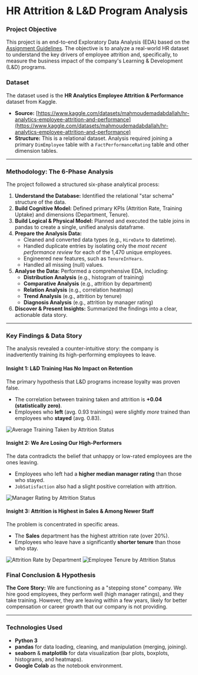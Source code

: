# HR Attrition & L&D Program Analysis

### Project Objective

This project is an end-to-end Exploratory Data Analysis (EDA) based on the [Assignment Guidelines](link-to-your-assignment-doc.docx). The objective is to analyze a real-world HR dataset to understand the key drivers of employee attrition and, specifically, to measure the business impact of the company's Learning & Development (L&D) programs.

### Dataset

The dataset used is the **HR Analytics Employee Attrition & Performance** dataset from Kaggle.
* **Source:** [https://www.kaggle.com/datasets/mahmoudemadabdallah/hr-analytics-employee-attrition-and-performance](https://www.kaggle.com/datasets/mahmoudemadabdallah/hr-analytics-employee-attrition-and-performance)
* **Structure:** This is a relational dataset. Analysis required joining a primary `DimEmployee` table with a `FactPerformanceRating` table and other dimension tables.

---

### Methodology: The 6-Phase Analysis

The project followed a structured six-phase analytical process:

1.  **Understand the Database:** Identified the relational "star schema" structure of the data.
2.  **Build Cognitive Model:** Defined primary KPIs (Attrition Rate, Training Uptake) and dimensions (Department, Tenure).
3.  **Build Logical & Physical Model:** Planned and executed the table joins in pandas to create a single, unified analysis dataframe.
4.  **Prepare the Analysis Data:**
    * Cleaned and converted data types (e.g., `HireDate` to datetime).
    * Handled duplicate entries by isolating only the *most recent performance review* for each of the 1,470 unique employees.
    * Engineered new features, such as `TenureInYears`.
    * Handled all missing (null) values.
5.  **Analyse the Data:** Performed a comprehensive EDA, including:
    * **Distribution Analysis** (e.g., histogram of training)
    * **Comparative Analysis** (e.g., attrition by department)
    * **Relation Analysis** (e.g., correlation heatmap)
    * **Trend Analysis** (e.g., attrition by tenure)
    * **Diagnosis Analysis** (e.g., attrition by manager rating)
6.  **Discover & Present Insights:** Summarized the findings into a clear, actionable data story.

---

### Key Findings & Data Story

The analysis revealed a counter-intuitive story: the company is inadvertently training its high-performing employees to leave.

#### Insight 1: L&D Training Has No Impact on Retention
The primary hypothesis that L&D programs increase loyalty was proven false.
* The correlation between training taken and attrition is **+0.04 (statistically zero)**.
* Employees who **left** (avg. 0.93 trainings) were slightly *more* trained than employees who **stayed** (avg. 0.83).

![Average Training Taken by Attrition Status](training_vs_attrition_bar.png)

#### Insight 2: We Are Losing Our High-Performers
The data contradicts the belief that unhappy or low-rated employees are the ones leaving.
* Employees who left had a **higher median manager rating** than those who stayed.
* `JobSatisfaction` also had a slight positive correlation with attrition.

![Manager Rating by Attrition Status](manager_rating_vs_attrition_boxplot.png)

#### Insight 3: Attrition is Highest in Sales & Among Newer Staff
The problem is concentrated in specific areas.
* The **Sales** department has the highest attrition rate (over 20%).
* Employees who leave have a significantly **shorter tenure** than those who stay.

![Attrition Rate by Department](attrition_by_department_bar.png)
![Employee Tenure by Attrition Status](tenure_vs_attrition_boxplot.png)

### Final Conclusion & Hypothesis

**The Core Story:** We are functioning as a "stepping stone" company. We hire good employees, they perform well (high manager ratings), and they take training. However, they are leaving within a few years, likely for better compensation or career growth that our company is not providing.

---

### Technologies Used
* **Python 3**
* **pandas** for data loading, cleaning, and manipulation (merging, joining).
* **seaborn** & **matplotlib** for data visualization (bar plots, boxplots, histograms, and heatmaps).
* **Google Colab** as the notebook environment.
